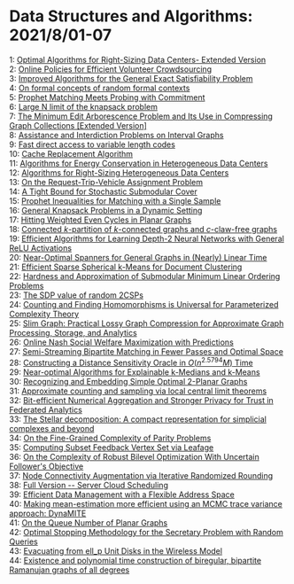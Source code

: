 # Data Structures and Algorithms: 2021/8/01-07  
1: [Optimal Algorithms for Right-Sizing Data Centers- Extended Version](https://doi.org/10.48550/arXiv.1807.05112)  
2: [Online Policies for Efficient Volunteer Crowdsourcing](https://doi.org/10.48550/arXiv.2002.08474)  
3: [Improved Algorithms for the General Exact Satisfiability Problem](https://doi.org/10.48550/arXiv.2101.08637)  
4: [On formal concepts of random formal contexts](https://doi.org/10.48550/arXiv.2101.11023)  
5: [Prophet Matching Meets Probing with Commitment](https://doi.org/10.48550/arXiv.2102.04325)  
6: [Large N limit of the knapsack problem](https://doi.org/10.48550/arXiv.2107.14080)  
7: [The Minimum Edit Arborescence Problem and Its Use in Compressing Graph  Collections [Extended Version]](https://doi.org/10.48550/arXiv.2107.14525)  
8: [Assistance and Interdiction Problems on Interval Graphs](https://doi.org/10.48550/arXiv.2107.14550)  
9: [Fast direct access to variable length codes](https://doi.org/10.48550/arXiv.2107.14577)  
10: [Cache Replacement Algorithm](https://doi.org/10.48550/arXiv.2107.14646)  
11: [Algorithms for Energy Conservation in Heterogeneous Data Centers](https://doi.org/10.48550/arXiv.2107.14672)  
12: [Algorithms for Right-Sizing Heterogeneous Data Centers](https://doi.org/10.48550/arXiv.2107.14692)  
13: [On the Request-Trip-Vehicle Assignment Problem](https://doi.org/10.48550/arXiv.2011.09952)  
14: [A Tight Bound for Stochastic Submodular Cover](https://doi.org/10.48550/arXiv.2102.01149)  
15: [Prophet Inequalities for Matching with a Single Sample](https://doi.org/10.48550/arXiv.2104.02050)  
16: [General Knapsack Problems in a Dynamic Setting](https://doi.org/10.48550/arXiv.2105.00882)  
17: [Hitting Weighted Even Cycles in Planar Graphs](https://doi.org/10.48550/arXiv.2107.04763)  
18: [Connected $k$-partition of $k$-connected graphs and $c$-claw-free graphs](https://doi.org/10.48550/arXiv.2107.04837)  
19: [Efficient Algorithms for Learning Depth-2 Neural Networks with General  ReLU Activations](https://doi.org/10.48550/arXiv.2107.10209)  
20: [Near-Optimal Spanners for General Graphs in (Nearly) Linear Time](https://doi.org/10.48550/arXiv.2108.00102)  
21: [Efficient Sparse Spherical k-Means for Document Clustering](https://doi.org/10.48550/arXiv.2108.00895)  
22: [Hardness and Approximation of Submodular Minimum Linear Ordering  Problems](https://doi.org/10.48550/arXiv.2108.00914)  
23: [The SDP value of random 2CSPs](https://doi.org/10.48550/arXiv.2108.01038)  
24: [Counting and Finding Homomorphisms is Universal for Parameterized  Complexity Theory](https://doi.org/10.48550/arXiv.1907.03850)  
25: [Slim Graph: Practical Lossy Graph Compression for Approximate Graph  Processing, Storage, and Analytics](https://doi.org/10.48550/arXiv.1912.08950)  
26: [Online Nash Social Welfare Maximization with Predictions](https://doi.org/10.48550/arXiv.2008.03564)  
27: [Semi-Streaming Bipartite Matching in Fewer Passes and Optimal Space](https://doi.org/10.48550/arXiv.2011.03495)  
28: [Constructing a Distance Sensitivity Oracle in $O(n^{2.5794}M)$ Time](https://doi.org/10.48550/arXiv.2102.08569)  
29: [Near-optimal Algorithms for Explainable k-Medians and k-Means](https://doi.org/10.48550/arXiv.2107.00798)  
30: [Recognizing and Embedding Simple Optimal 2-Planar Graphs](https://doi.org/10.48550/arXiv.2108.00665)  
31: [Approximate counting and sampling via local central limit theorems](https://doi.org/10.48550/arXiv.2108.01161)  
32: [Bit-efficient Numerical Aggregation and Stronger Privacy for Trust in  Federated Analytics](https://doi.org/10.48550/arXiv.2108.01521)  
33: [The Stellar decomposition: A compact representation for simplicial  complexes and beyond](https://doi.org/10.48550/arXiv.1707.02211)  
34: [On the Fine-Grained Complexity of Parity Problems](https://doi.org/10.48550/arXiv.2002.07415)  
35: [Computing Subset Feedback Vertex Set via Leafage](https://doi.org/10.48550/arXiv.2103.03035)  
36: [On the Complexity of Robust Bilevel Optimization With Uncertain  Follower's Objective](https://doi.org/10.48550/arXiv.2105.08378)  
37: [Node Connectivity Augmentation via Iterative Randomized Rounding](https://doi.org/10.48550/arXiv.2108.02041)  
38: [Full Version -- Server Cloud Scheduling](https://doi.org/10.48550/arXiv.2108.02109)  
39: [Efficient Data Management with a Flexible Address Space](https://doi.org/10.48550/arXiv.2011.01024)  
40: [Making mean-estimation more efficient using an MCMC trace variance  approach: DynaMITE](https://doi.org/10.48550/arXiv.2011.11129)  
41: [On the Queue Number of Planar Graphs](https://doi.org/10.48550/arXiv.2106.08003)  
42: [Optimal Stopping Methodology for the Secretary Problem with Random  Queries](https://doi.org/10.48550/arXiv.2107.07513)  
43: [Evacuating from ell_p Unit Disks in the Wireless Model](https://doi.org/10.48550/arXiv.2108.02367)  
44: [Existence and polynomial time construction of biregular, bipartite  Ramanujan graphs of all degrees](https://doi.org/10.48550/arXiv.2108.02534)  